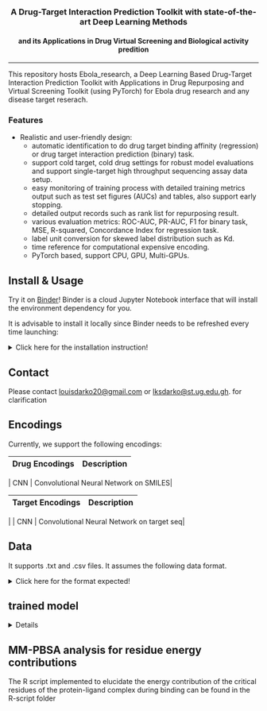 

<h3 align="center">
<p> A Drug-Target Interaction Prediction Toolkit with state-of-the-art Deep Learning Methods</h3>
<h4 align="center">
<p> and its Applications in Drug Virtual Screening and Biological activity predition </h4>

---

This repository hosts Ebola_research, a Deep Learning Based Drug-Target Interaction Prediction Toolkit with Applications in Drug Repurposing and Virtual Screening Toolkit (using PyTorch) for Ebola drug research and any disease target reserach.  



### Features



- Realistic and user-friendly design: 
	- automatic identification to do drug target binding affinity (regression) or drug target interaction prediction (binary) task.
	- support cold target, cold drug settings for robust model evaluations and support single-target high throughput sequencing assay data setup.
	- easy monitoring of training process with detailed training metrics output such as test set figures (AUCs) and tables, also support early stopping.
	- detailed output records such as rank list for repurposing result.
	- various evaluation metrics: ROC-AUC, PR-AUC, F1 for binary task, MSE, R-squared, Concordance Index for regression task.
	- label unit conversion for skewed label distribution such as Kd.
	- time reference for computational expensive encoding.
	- PyTorch based, support CPU, GPU, Multi-GPUs.
	


## Install & Usage
Try it on [Binder](https://mybinder.org)! Binder is a cloud Jupyter Notebook interface that will install the environment dependency for you. 

It is advisable to install it locally since Binder needs to be refreshed every time launching:

<details>
  <summary>Click here for the installation instruction!</summary>

First time:
```bash
git clone https://github.com/LouisDarko/Ebola_research.git
## Download code repository

cd Ebola_research
## Change directory to Ebola_research

conda env create -f environment.yml  
## Build virtual environment with all packages installed using conda

conda activate DeepPurpose
## Activate conda environment (use "source activate DeepPurpose" for anaconda 4.4 or earlier) 

jupyter notebook
## open the jupyter notebook with the conda env

## run our code, e.g. click a file in the DEMO folder
... ...

conda deactivate 
## when done, exit conda environment 
```

In the future:
```bash
cd Ebola_research
## Change directory to Ebola_research

conda activate DeepPurpose
## Activate conda environment

jupyter notebook
## open the jupyter notebook with the conda env


... ...

conda deactivate 
## when done, exit conda environment 
```
</details>





## Contact
Please contact louisdarko20@gmail.com or lksdarko@st.ug.edu.gh. for clarification

## Encodings
Currently, we support the following encodings:

| Drug Encodings  | Description |
|-----------------|-------------|

| CNN | Convolutional Neural Network on SMILES|


| Target Encodings  | Description |
|-----------------|-------------|
|
| CNN | Convolutional Neural Network on target seq|


## Data

It supports .txt and .csv files. It assumes the following data format.

<details>
  <summary>Click here for the format expected!</summary>

For drug target pairs:
```
Drug1_SMILES Target1_Seq Score/Label
Drug2_SMILES Target2_Seq Score/Label
....
```
Then, use 

```python 
from DeepPurpose import dataset
X_drug, X_target, y = dataset.read_file_training_dataset_drug_target_pairs(PATH)
```

For bioassay training data:
```
Target_Seq
Drug1_SMILES Score/Label
Drug2_SMILES Score/Label
....
```

Then, use 

```python 
from DeepPurpose import dataset
X_drug, X_target, y = dataset.read_file_training_dataset_bioassay(PATH)
```

For drug repurposing library:
```
Drug1_Name Drug1_SMILES 
Drug2_Name Drug2_SMILES
....
```
Then, use 

```python 
from DeepPurpose import dataset
X_drug, X_drug_names = dataset.read_file_repurposing_library(PATH)
```

For target sequence to be repurposed:
```
Target_Name Target_seq 
```
Then, use 

```python 
from DeepPurpose import dataset
Target_seq, Target_name = dataset.read_file_target_sequence(PATH)
```

For virtual screening library:
```
Drug1_SMILES Drug1_Name Target1_Seq Target1_Name
Drug1_SMILES Drug1_Name Target1_Seq Target1_Name
....
```
Then, use 

```python 
from DeepPurpose import dataset
X_drug, X_target, X_drug_names, X_target_names = dataset.read_file_virtual_screening_drug_target_pairs(PATH)
```
</details>



## trained model

<details>
	
The python script used to build and train the CNN model for this study can be found inside the model folder



## Disclaimer
The model is built on a framework developed by Kexin Huang: kexinhuang@hsph.harvard.edu 

</details>


## MM-PBSA analysis for residue energy contributions
The R script implemented to elucidate the energy contribution of the critical residues of the protein-ligand complex during binding can be found in the R-script folder


